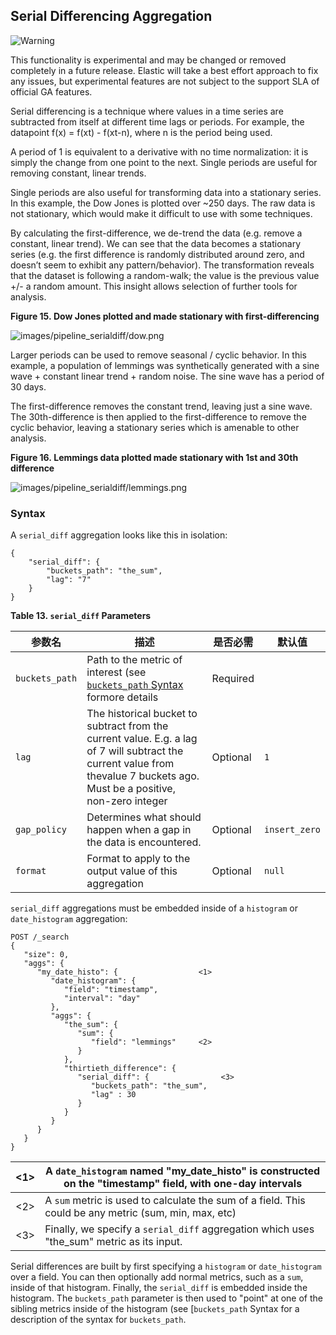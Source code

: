 ## Serial Differencing Aggregation

![Warning](https://www.elastic.co/guide/en/elasticsearch/reference/current/images/icons/warning.png)

This functionality is experimental and may be changed or removed completely in a future release. Elastic will take a best effort approach to fix any issues, but experimental features are not subject to the support SLA of official GA features.

Serial differencing is a technique where values in a time series are subtracted from itself at different time lags or periods. For example, the datapoint f(x) = f(xt) - f(xt-n), where n is the period being used.

A period of 1 is equivalent to a derivative with no time normalization: it is simply the change from one point to the next. Single periods are useful for removing constant, linear trends.

Single periods are also useful for transforming data into a stationary series. In this example, the Dow Jones is plotted over ~250 days. The raw data is not stationary, which would make it difficult to use with some techniques.

By calculating the first-difference, we de-trend the data (e.g. remove a constant, linear trend). We can see that the data becomes a stationary series (e.g. the first difference is randomly distributed around zero, and doesn’t seem to exhibit any pattern/behavior). The transformation reveals that the dataset is following a random-walk; the value is the previous value +/- a random amount. This insight allows selection of further tools for analysis.

 **Figure 15. Dow Jones plotted and made stationary with first-differencing**

![images/pipeline_serialdiff/dow.png](images/pipeline_serialdiff/dow.png)

  


Larger periods can be used to remove seasonal / cyclic behavior. In this example, a population of lemmings was synthetically generated with a sine wave + constant linear trend + random noise. The sine wave has a period of 30 days.

The first-difference removes the constant trend, leaving just a sine wave. The 30th-difference is then applied to the first-difference to remove the cyclic behavior, leaving a stationary series which is amenable to other analysis.

 **Figure 16. Lemmings data plotted made stationary with 1st and 30th difference**

![images/pipeline_serialdiff/lemmings.png](images/pipeline_serialdiff/lemmings.png)

  


### Syntax

A `serial_diff` aggregation looks like this in isolation:
    
    
    {
        "serial_diff": {
            "buckets_path": "the_sum",
            "lag": "7"
        }
    }

 **Table 13. `serial_diff` Parameters**

 参数名|描述|是否必需|默认值    
---|---|---|---    
`buckets_path`| Path to the metric of interest (see [`buckets_path` Syntax](search-aggregations-pipeline.html#buckets-path-syntax) formore details| Required|     
`lag`| The historical bucket to subtract from the current value. E.g. a lag of 7 will subtract the current value from thevalue 7 buckets ago. Must be a positive, non-zero integer| Optional| `1`    
`gap_policy`| Determines what should happen when a gap in the data is encountered.| Optional| `insert_zero`    
`format`| Format to apply to the output value of this aggregation| Optional| `null`    
  


`serial_diff` aggregations must be embedded inside of a `histogram` or `date_histogram` aggregation:
    
    
    POST /_search
    {
       "size": 0,
       "aggs": {
          "my_date_histo": {                  <1>
             "date_histogram": {
                "field": "timestamp",
                "interval": "day"
             },
             "aggs": {
                "the_sum": {
                   "sum": {
                      "field": "lemmings"     <2>
                   }
                },
                "thirtieth_difference": {
                   "serial_diff": {                <3>
                      "buckets_path": "the_sum",
                      "lag" : 30
                   }
                }
             }
          }
       }
    }

<1>| A `date_histogram` named "my_date_histo" is constructed on the "timestamp" field, with one-day intervals     
---|---    
<2>| A `sum` metric is used to calculate the sum of a field. This could be any metric (sum, min, max, etc)     
<3>| Finally, we specify a `serial_diff` aggregation which uses "the_sum" metric as its input.   
  
Serial differences are built by first specifying a `histogram` or `date_histogram` over a field. You can then optionally add normal metrics, such as a `sum`, inside of that histogram. Finally, the `serial_diff` is embedded inside the histogram. The `buckets_path` parameter is then used to "point" at one of the sibling metrics inside of the histogram (see [`buckets_path` Syntax for a description of the syntax for `buckets_path`.
